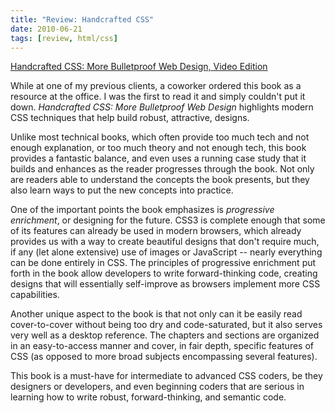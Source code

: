 ```yaml
---
title: "Review: Handcrafted CSS"
date: 2010-06-21
tags: [review, html/css]
---
```


<div class='post'>
<p><a href="http://www.amazon.com/gp/product/0321658531?ie=UTF8&amp;tag=graywolfweb-20&amp;linkCode=as2&amp;camp=1789&amp;creative=390957&amp;creativeASIN=0321658531">Handcrafted CSS: More Bulletproof Web Design, Video Edition</a><img src="http://www.assoc-amazon.com/e/ir?t=graywolfweb-20&amp;l=as2&amp;o=1&amp;a=0321658531" width="1" height="1" /></p><p>While at one of my previous clients, a coworker ordered this book as a resource at the office. I was the first to read it and simply couldn't put it down. <em>Handcrafted CSS: More Bulletproof Web Design</em> highlights modern CSS techniques that help build robust, attractive, designs.</p><!-- more --><p>Unlike most technical books, which often provide too much tech and not enough explanation, or too much theory and not enough tech, this book provides a fantastic balance, and even uses a running case study that it builds and enhances as the reader progresses through the book. Not only are readers able to understand the concepts the book presents, but they also learn ways to put the new concepts into practice.</p><p>One of the important points the book emphasizes is <em>progressive enrichment</em>, or designing for the future. CSS3 is complete enough that some of its features can already be used in modern browsers, which already provides us with a way to create beautiful designs that don't require much, if any (let alone extensive) use of images or JavaScript -- nearly everything can be done entirely in CSS. The principles of progressive enrichment put forth in the book allow developers to write forward-thinking code, creating designs that will essentially self-improve as browsers implement more CSS capabilities.</p><p>Another unique aspect to the book is that not only can it be easily read cover-to-cover without being too dry and code-saturated, but it also serves very well as a desktop reference. The chapters and sections are organized in an easy-to-access manner and cover, in fair depth, specific features of CSS (as opposed to more broad subjects encompassing several features).</p><p>This book is a must-have for intermediate to advanced CSS coders, be they designers or developers, and even beginning coders that are serious in learning how to write robust, forward-thinking, and semantic code.</p></div>
